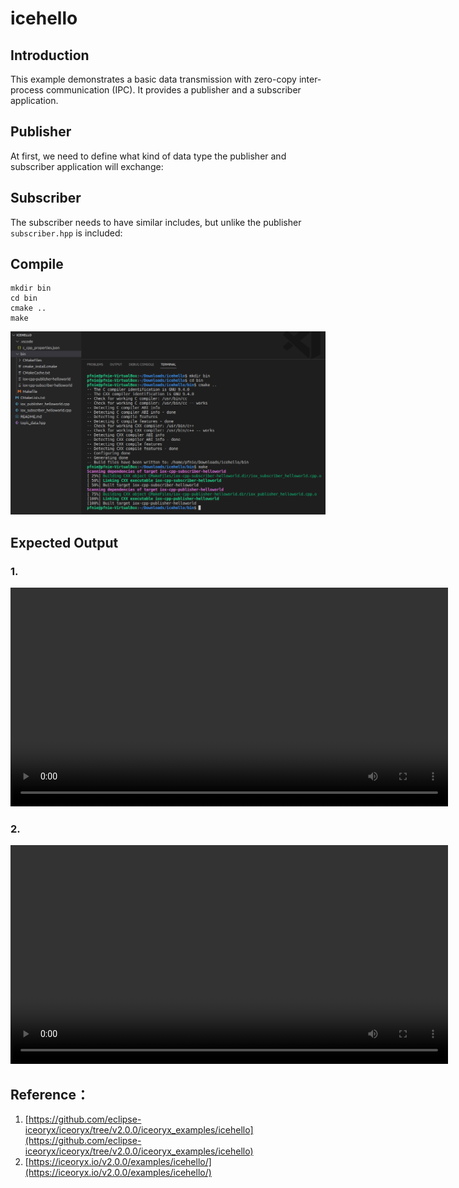# icehello

## Introduction

This example demonstrates a basic data transmission with zero-copy inter-process communication (IPC). It provides a publisher and a subscriber application.



## Publisher

At first, we need to define what kind of data type the publisher and subscriber application will exchange:

## Subscriber

The subscriber needs to have similar includes, but unlike the publisher `subscriber.hpp` is included:



## Compile

```
mkdir bin
cd bin
cmake ..
make
```

![](images/2022-07-07_133736.png)



## Expected Output

### 1. 

<video width="700" controls>
	<source src="/en/latest/_static/icehello01.mp4" />
</video>

### 2.

<video width="700" controls>
	<source src="/en/latest/_static/icehello02.mp4" />
</video>



## Reference：

1. [https://github.com/eclipse-iceoryx/iceoryx/tree/v2.0.0/iceoryx_examples/icehello](https://github.com/eclipse-iceoryx/iceoryx/tree/v2.0.0/iceoryx_examples/icehello)
2. [https://iceoryx.io/v2.0.0/examples/icehello/](https://iceoryx.io/v2.0.0/examples/icehello/)
